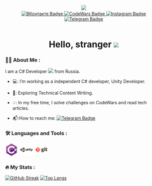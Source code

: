 <div id="header" align="center">
  
  <img src="https://media.giphy.com/media/M9kgjEsLG6LMbYC9dl/giphy.gif/media/UoLt6Tm8wlSnWGfSFs/giphy.gif" width="200"/>
  
  <div id="badges">
  <a href = "https://vk.com/id63500019">
    <img src="https://img.shields.io/badge/ВКонтакте-blue?style=for-the-badge&logo=VK&logoColor=white" alt="ВКонтакте Badge"/>
  </a>
  <a href = "https://www.codewars.com/users/AndreyPinchuk">
    <img src="https://img.shields.io/badge/CodeWars-orange?style=for-the-badge&logo=CodeWars&logoColor=white" alt="CodeWars Badge"/>
  </a>
    
  <a href = "https://www.instagram.com/zachemtutnik/">
    <img src="https://img.shields.io/badge/Instagram-purple?style=for-the-badge&logo=instagram&logoColor=white" alt="Instagram Badge"/>
  </a>
    
  <a href = "https://t.me/AndreyPinchukDev">
    <img src="https://img.shields.io/badge/telegram-blue?style=for-the-badge&logo=telegram&logoColor=white" alt="Telegram Badge"/>
  </a>  
  </div>
  <img src="https://komarev.com/ghpvc/?username=AndreyPinchukDeveloper&style=flat-square&color=blue" alt=""/>
  <h1>
  Hello, stranger
  <img src="https://media.giphy.com/media/FAFo1M7EC4gRZ4HETH/giphy.gif/media/hvRJCLFzcasrR4ia7z/giphy.gif" width="60px"/>
</h1>
</div>

### :man_technologist: About Me :
I am a C# Developer <img src="https://media.giphy.com/media/WUlplcMpOCEmTGBtBW/giphy.gif" width="30">  from Russia.
- 💻: I’m working as a independent C# developer, Unity Developer.

- 📖: Exploring Technical Content Writing.

- 💡: In my free time, I solve challenges on CodeWars and read tech articles.

- 📬:How to reach me: [![Telegram Badge](https://img.shields.io/badge/-@AndreyPinchukDev-blue?style=flat&logo=Telegram&logoColor=white)](https://t.me/AndreyPinchukDev)


### :hammer_and_wrench: Languages and Tools :
<div>
    <img src="https://github.com/devicons/devicon/blob/master/icons/csharp/csharp-original.svg" title="AWS" alt="AWS" width="40" height="40"/>&nbsp;
  <img src="https://github.com/devicons/devicon/blob/master/icons/unity/unity-original-wordmark.svg" title="AWS" alt="AWS" width="40" height="40"/>&nbsp;
  <img src="https://github.com/devicons/devicon/blob/master/icons/git/git-original-wordmark.svg" title="Git" **alt="Git" width="40" height="40"/>
</div>


### :fire: My Stats :
[![GitHub Streak](http://github-readme-streak-stats.herokuapp.com?user=AndreyPinchukDeveloper&theme=dark&background=000000)](https://git.io/streak-stats)
[![Top Langs](https://github-readme-stats.vercel.app/api/top-langs/?username=AndreyPinchukDeveloper)](https://github.com/anuraghazra/github-readme-stats)
